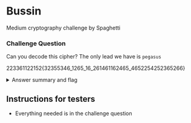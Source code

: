 # Bussin 

Medium cryptography challenge by Spaghetti
		
### Challenge Question

Can you decode this cipher? The only lead we have is `pegasus`

223361122152{32355346_1265_16_261461162465_4652254252365266}

<details>
  <summary>Answer summary and flag</summary>
  
  This uses a polybius cipher in a col/row notation. `pegasus` is the starting key as seen below.
  <p>
  --|| 1 | 2 | 3 | 4 | 5 | 6 |<br>
  1 || p | e | g | a | s | u |<br>
  2 || b | c | d | f | h | i |<br>
  3 || j | k | l | m | n | o |<br>
  4 || q | r | t | v | w | x |<br>
  5 || y | z | 0 | 1 | 2 | 3 |<br>
  6 || 4 | 5 | 6 | 7 | 8 | 9 |<br>
  </p>
  clubeh{d0n7_b3_4_5qu4r3_7hzfh6h9}
</details>

## Instructions for testers

- Everything needed is in the challenge question

